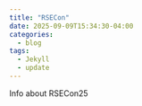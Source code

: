 ```yaml
---
title: "RSECon"
date: 2025-09-09T15:34:30-04:00
categories:
  - blog
tags:
  - Jekyll
  - update
---
```


Info about RSECon25